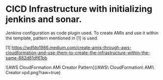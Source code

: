 # CICD Infrastructure with initializing jenkins and sonar. 
Jenkins configuration as code plugin used. To create AMIs and use it within the template, pattern mentioned in [1] is used.

[1] https://wdfdo1986.medium.com/create-amis-through-aws-cloudformation-and-use-them-to-create-the-infrastructure-within-the-same-882d81df61bb

![AWS CloudFormation AMI Creator Pattern](/AWS\ CloudFormation\ AMI\ Creator.vpd.png?raw=true)
